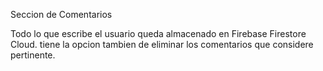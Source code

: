 Seccion de Comentarios 

Todo lo que escribe el usuario queda almacenado en Firebase Firestore Cloud.
tiene la opcion tambien de eliminar los comentarios que considere pertinente.
